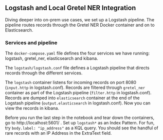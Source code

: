 ## Logstash and Local Gretel NER Integration

Diving deeper into on-prem use cases, we set up a Logstash pipeline.  The pipeline routes records
through the Gretel NER Docker container and on to Elasticsearch.

### Services and pipeline

The `docker-compose.yaml` file defines the four services we have running: logstash, gretel_ner, elasticsearch and kibana.

The `logstash/logstash.conf` file defines a Logstash pipeline that directs records through the different services.

The `logstash` container listens for incoming records on port 8080 (`input.http` in logstash.conf).
Records are filtered through `gretel_ner` container as part of the Logstash pipeline (`filter.http` in logstash.conf).
Records are dumped into `elasticsearch` container at the end of the Logstash pipeline
(`output.elasticsearch` in logstash.conf).  Now you can view the records in kibana.

Before you run the last step in the notebook and tear down the containers, go to http://localhost:5601/ .
Set up `logstash*` as an Index Pattern.  For fun, try `body.label: "ip_address"` as a KQL query.
You should see the handful of rare records with an IP Address in the ExtraText field.

